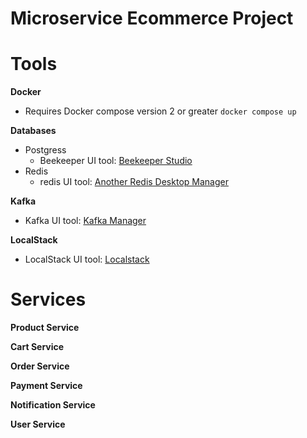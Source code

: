 # Microservice Ecommerce Project

# Tools
__Docker__
- Requires Docker compose version 2 or greater `docker compose up`

__Databases__
- Postgress
    - Beekeeper UI tool: [Beekeeper Studio](https://www.beekeeperstudio.io/)
- Redis
  - redis UI tool: [Another Redis Desktop Manager](https://goanother.com/)

__Kafka__
- Kafka UI tool: [Kafka Manager](https://kafka-manager.io/)

__LocalStack__
- LocalStack UI tool: [Localstack](https://localstack.cloud/)

# Services
__Product Service__

__Cart Service__

__Order Service__

__Payment Service__

__Notification Service__

__User Service__


